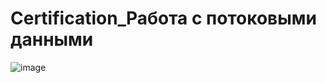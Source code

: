# Certification_Работа с потоковыми данными

![image](https://user-images.githubusercontent.com/85709710/180602829-3e5e8d7c-1527-4cab-b5fe-1a1dfa0b8c2f.png)
